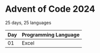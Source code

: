 # Advent of Code 2024
25 days, 25 languages


| Day                  | Programming Language |
|----------------------|----------------------|
| 01                   | Excel                |

